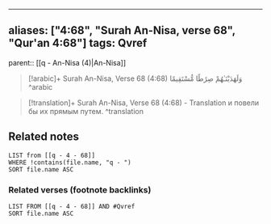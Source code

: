 
---
aliases: ["4:68", "Surah An-Nisa, verse 68", "Qur'an 4:68"]
tags: Qvref
---

parent:: [[q - An-Nisa (4)|An-Nisa]]

> [!arabic]+ Surah An-Nisa, Verse 68 (4:68)
> <span class="quran-arabic">وَلَهَدَيْنَـٰهُمْ صِرَٰطًا مُّسْتَقِيمًا</span>
^arabic

> [!translation]+ Surah An-Nisa, Verse 68 (4:68) - Translation
> и повели бы их прямым путем.
^translation



## Related notes
```dataview
LIST from [[q - 4 - 68]]
WHERE !contains(file.name, "q - ")
SORT file.name ASC
```

### Related verses (footnote backlinks)
```dataview
LIST FROM [[q - 4 - 68]] AND #Qvref
SORT file.name ASC
```

